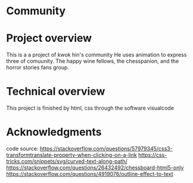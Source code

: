 # Community
# Project overview
This is a a project of kwok hin's community
He uses animation to express three of comuunity.
The happy wine fellows, the chesspanion, and the horror stories fans group.
# Technical overview
This project is finished by html, css through the software visualcode
# Acknowledgments
code source:
https://stackoverflow.com/questions/57979345/css3-transformtranslate-property-when-clicking-on-a-link
https://css-tricks.com/snippets/svg/curved-text-along-path/
https://stackoverflow.com/questions/26432492/chessboard-html5-only
https://stackoverflow.com/questions/4919076/outline-effect-to-text